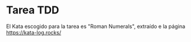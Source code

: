 # Tarea TDD

El Kata escogido para la tarea es "Roman Numerals", extraído e la página https://kata-log.rocks/

